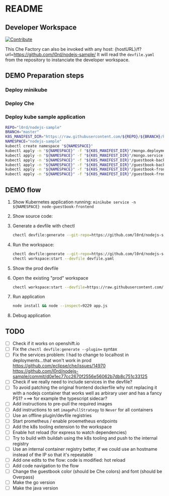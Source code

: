 # README

## Developer Workspace

[![Contribute](https://che.openshift.io/factory/resources/factory-contribute.svg)](https://che.openshift.io/f?url=https://raw.githubusercontent.com/l0rd/nodejs-sample/master/devfile.yaml)

This Che Factory can also be invoked with any host:
{hostURL}/f?url=https://github.com/l0rd/nodejs-sample/
It will read the `devfile.yaml` from the repository to instanciate the developer workspace.

## DEMO Preparation steps

### Deploy minikube

### Deploy Che

### Deploy kube sample application

```bash
REPO="l0rd/nodejs-sample"
BRANCH="master"
K8S_MANIFEST_DIR="https://raw.githubusercontent.com/${REPO}/${BRANCH}/kubernetes-manifests"
NAMESPACE="nodejs-sample"
kubectl create namespace "${NAMESPACE}"
kubectl apply -n "${NAMESPACE}" -f "${K8S_MANIFEST_DIR}"/mongo.deployment.yaml
kubectl apply -n "${NAMESPACE}" -f "${K8S_MANIFEST_DIR}"/mongo.service.yaml
kubectl apply -n "${NAMESPACE}" -f "${K8S_MANIFEST_DIR}"/guestbook-backend.deployment.prod.yaml
kubectl apply -n "${NAMESPACE}" -f "${K8S_MANIFEST_DIR}"/guestbook-backend.service.yaml
kubectl apply -n "${NAMESPACE}" -f "${K8S_MANIFEST_DIR}"/guestbook-frontend.deployment.prod.yaml
kubectl apply -n "${NAMESPACE}" -f "${K8S_MANIFEST_DIR}"/guestbook-frontend.service.yaml
```

## DEMO flow

1. Show Kubernetes application running: `minikube service -n ${NAMESPACE} node-guestbook-frontend`
2. Show source code:
3. Generate a devfile with chectl

    ```bash
    chectl devfile:generate --git-repo=https://github.com/l0rd/nodejs-sample.git --language=typescript --plugin=redhat/vscode-yaml/latest
    ```

4. Run the workspace:

    ```bash
    chectl devfile:generate --git-repo=https://github.com/l0rd/nodejs-sample.git --language=typescript > devfile.yaml
    chectl workspace:start --devfile devfile.yaml
    ```

5. Show the prod devfile
6. Open the existing "prod" workspace

    ```bash
    chectl workspace:start --devfile=https://raw.githubusercontent.com/l0rd/nodejs-sample/master/devfile.yaml
    ```

7. Run application

    ```bash
    node install && node --inspect=9229 app.js
    ```

8. Debug application

## TODO

- [ ] Check if it works on openshift.io
- [ ] Fix the `chectl devfile:generate --plugin=` syntax
- [ ] Fix the services problem: I had to change to localhost in deployments...that won't work in prod https://github.com/eclipse/che/issues/14970 https://github.com/l0rd/nodejs-sample/commit/d0e1ec77cc2670f2556e56062b7db8c751c33125
- [ ] Check if we really need to include services in the devfile?
- [ ] To avoid patching the original frontend dockerfile why not replacing it with a nodejs container that works well as arbirary user and has a fancy PS1?
    ===> for example the typescript sidecar?
- [ ] Add instructions to pre-pull the required images
- [ ] Add instructions to set `imagePullStrategy` to `Never` for all containers
- [ ] Use an offline plugin/devfile registries
- [ ] Start prometheus / enable proemetheus endpoints
- [ ] Add the k8s tooling extension to the workspace
- [ ] Enable hot reload (for express to watch dependencies)
- [ ] Try to build with buildah using the k8s tooling and push to the internal registry
- [ ] Use an internal container registry better, if we could use an hostname instead of the IP so that it's repeatable
- [ ] Add one edits to the flow: code is modified: hot reload
- [ ] Add code navigation to the flow
- [ ] Change the guestbook color (should be Che colors) and font (should be Overpass)
- [ ] Make the go version
- [ ] Make the java version
